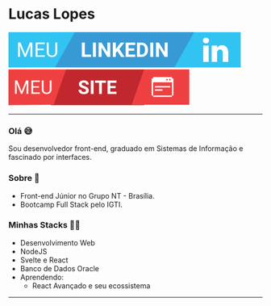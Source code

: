 # Lucas Lopes

[![My LinkedIn](./my-linkedin-lucaslpsan-badge.svg)](https://www.linkedin.com/in/lucaslpsan/)
[![My site](./my-site-lucaslpsan-badge.svg)](https://lucaslpsan.dev/)

---

### Olá 😅

Sou desenvolvedor front-end, graduado em Sistemas de Informação e fascinado por interfaces.

### Sobre 💬
* Front-end Júnior no Grupo NT - Brasília.
* Bootcamp Full Stack pelo IGTI.

### Minhas Stacks 👨‍💻
* Desenvolvimento Web
* NodeJS
* Svelte e React
* Banco de Dados Oracle
* Aprendendo:
  * React Avançado e seu ecossistema
 ___
